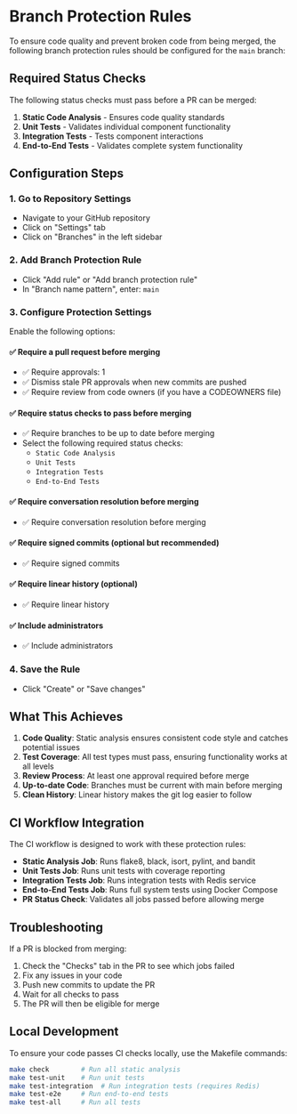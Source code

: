 # Branch Protection Rules

To ensure code quality and prevent broken code from being merged, the following branch protection rules should be configured for the `main` branch:

## Required Status Checks

The following status checks must pass before a PR can be merged:

1. **Static Code Analysis** - Ensures code quality standards
2. **Unit Tests** - Validates individual component functionality
3. **Integration Tests** - Tests component interactions
4. **End-to-End Tests** - Validates complete system functionality

## Configuration Steps

### 1. Go to Repository Settings
- Navigate to your GitHub repository
- Click on "Settings" tab
- Click on "Branches" in the left sidebar

### 2. Add Branch Protection Rule
- Click "Add rule" or "Add branch protection rule"
- In "Branch name pattern", enter: `main`

### 3. Configure Protection Settings
Enable the following options:

#### ✅ Require a pull request before merging
- ✅ Require approvals: 1
- ✅ Dismiss stale PR approvals when new commits are pushed
- ✅ Require review from code owners (if you have a CODEOWNERS file)

#### ✅ Require status checks to pass before merging
- ✅ Require branches to be up to date before merging
- Select the following required status checks:
  - `Static Code Analysis`
  - `Unit Tests`
  - `Integration Tests`
  - `End-to-End Tests`

#### ✅ Require conversation resolution before merging
- ✅ Require conversation resolution before merging

#### ✅ Require signed commits (optional but recommended)
- ✅ Require signed commits

#### ✅ Require linear history (optional)
- ✅ Require linear history

#### ✅ Include administrators
- ✅ Include administrators

### 4. Save the Rule
- Click "Create" or "Save changes"

## What This Achieves

1. **Code Quality**: Static analysis ensures consistent code style and catches potential issues
2. **Test Coverage**: All test types must pass, ensuring functionality works at all levels
3. **Review Process**: At least one approval required before merge
4. **Up-to-date Code**: Branches must be current with main before merging
5. **Clean History**: Linear history makes the git log easier to follow

## CI Workflow Integration

The CI workflow is designed to work with these protection rules:

- **Static Analysis Job**: Runs flake8, black, isort, pylint, and bandit
- **Unit Tests Job**: Runs unit tests with coverage reporting
- **Integration Tests Job**: Runs integration tests with Redis service
- **End-to-End Tests Job**: Runs full system tests using Docker Compose
- **PR Status Check**: Validates all jobs passed before allowing merge

## Troubleshooting

If a PR is blocked from merging:

1. Check the "Checks" tab in the PR to see which jobs failed
2. Fix any issues in your code
3. Push new commits to update the PR
4. Wait for all checks to pass
5. The PR will then be eligible for merge

## Local Development

To ensure your code passes CI checks locally, use the Makefile commands:

```bash
make check        # Run all static analysis
make test-unit    # Run unit tests
make test-integration  # Run integration tests (requires Redis)
make test-e2e     # Run end-to-end tests
make test-all     # Run all tests
```
